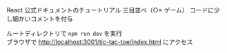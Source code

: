 React 公式ドキュメントのチュートリアル 三目並べ（○× ゲーム）
コードに少し細かいコメントを付与

ルートディレクトリで `npm run dev` を実行  
ブラウザで [http://localhost:3001/tic-tac-toe/index.html](http://localhost:3001/tic-tac-toe/index.html) にアクセス
